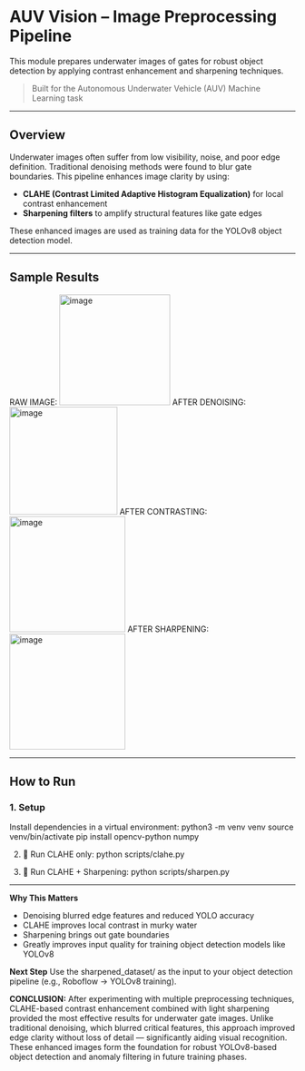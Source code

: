# AUV Vision – Image Preprocessing Pipeline
This module prepares underwater images of gates for robust object detection by applying contrast enhancement and sharpening techniques.
> Built for the Autonomous Underwater Vehicle (AUV) Machine Learning task

---

## Overview

Underwater images often suffer from low visibility, noise, and poor edge definition. Traditional denoising methods were found to blur gate boundaries. This pipeline enhances image clarity by using:

- **CLAHE (Contrast Limited Adaptive Histogram Equalization)** for local contrast enhancement  
- **Sharpening filters** to amplify structural features like gate edges

These enhanced images are used as training data for the YOLOv8 object detection model.

---

## Sample Results
RAW IMAGE:	<img width="195" height="195" alt="image" src="https://github.com/user-attachments/assets/e93d07b3-859c-4062-b129-2c67b1ee047f" />
AFTER DENOISING: <img width="190" height="190" alt="image" src="https://github.com/user-attachments/assets/7e09a5a2-747e-4bd6-80d2-4a5c16845b1a" />
AFTER CONTRASTING:<img width="204" height="204" alt="image" src="https://github.com/user-attachments/assets/0fe0898e-0c10-437f-a21e-1bd18e57f74f" />
AFTER SHARPENING:<img width="204" height="204" alt="image" src="https://github.com/user-attachments/assets/94aea8f3-2b76-4bfd-959a-5eeff46bc4e9" />

---

## How to Run


### 1. Setup

Install dependencies in a virtual environment:
python3 -m venv venv
source venv/bin/activate
pip install opencv-python numpy

2. 📜 Run CLAHE only:
python scripts/clahe.py

3. 📜 Run CLAHE + Sharpening:
python scripts/sharpen.py

---
**Why This Matters**
- Denoising blurred edge features and reduced YOLO accuracy
- CLAHE improves local contrast in murky water
- Sharpening brings out gate boundaries
- Greatly improves input quality for training object detection models like YOLOv8

**Next Step**
Use the sharpened_dataset/ as the input to your object detection pipeline (e.g., Roboflow → YOLOv8 training).

**CONCLUSION:**
After experimenting with multiple preprocessing techniques, CLAHE-based contrast enhancement combined with light sharpening provided the most effective results for underwater gate images. Unlike traditional denoising, which blurred critical features, this approach improved edge clarity without loss of detail — significantly aiding visual recognition. These enhanced images form the foundation for robust YOLOv8-based object detection and anomaly filtering in future training phases.

